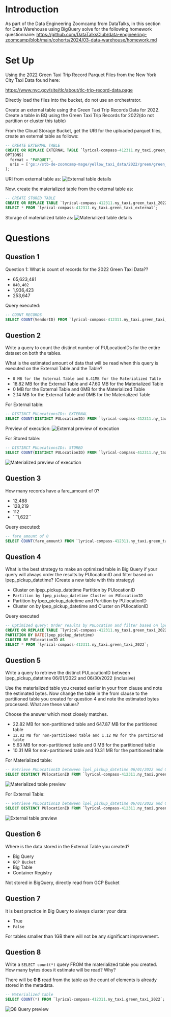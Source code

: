 # Introduction
As part of the Data Engineering Zoomcamp from DataTalks, in this section for Data Warehouse using BigQuery solve for the following homework questionnaire:
https://github.com/DataTalksClub/data-engineering-zoomcamp/blob/main/cohorts/2024/03-data-warehouse/homework.md

# Set Up
Using the 2022 Green Taxi Trip Record Parquet Files from the New York City Taxi Data found here:

https://www.nyc.gov/site/tlc/about/tlc-trip-record-data.page

Directly load the files into the bucket, do not use an orchestrator.

Create an external table using the Green Taxi Trip Records Data for 2022.
Create a table in BQ using the Green Taxi Trip Records for 2022(do not partition or cluster this table)

From the Cloud Storage Bucket, get the URI for the uploaded parquet files, create an external table as follows:
```SQL
-- CREATE EXTERNAL TABLE
CREATE OR REPLACE EXTERNAL TABLE `lyrical-compass-412311.ny_taxi.green_taxi_external`
OPTIONS(
  format = "PARQUET",
  uris = ['gs://stb-de-zoomcamp-mage/yellow_taxi_data/2022/green/green_tripdata_2022-*.parquet']
);
```
URI from external table as:
![External table details](src/external_table_details.png)

Now, create the materialized table from the external table as:
```SQL
-- CREATE STORED TABLE
CREATE OR REPLACE TABLE `lyrical-compass-412311.ny_taxi.green_taxi_2022` AS 
SELECT * FROM `lyrical-compass-412311.ny_taxi.green_taxi_external`;
```
Storage of materialized table as:
![Materialized table details](src/materialized_table_details.png)

# Questions
## Question 1
Question 1: What is count of records for the 2022 Green Taxi Data??

- 65,623,481
- ```840,402```
- 1,936,423
- 253,647

Query executed:
```SQL
-- COUNT RECORDS
SELECT COUNT(VendorID) FROM `lyrical-compass-412311.ny_taxi.green_taxi_2022`;
```

## Question 2
Write a query to count the distinct number of PULocationIDs for the entire dataset on both the tables.

What is the estimated amount of data that will be read when this query is executed on the External Table and the Table?

- ```0 MB for the External Table and 6.41MB for the Materialized Table```
- 18.82 MB for the External Table and 47.60 MB for the Materialized Table
- 0 MB for the External Table and 0MB for the Materialized Table
- 2.14 MB for the External Table and 0MB for the Materialized Table

For External table:
```SQL
-- DISTINCT PULocationsIDs: EXTERNAL
SELECT COUNT(DISTINCT PULocationID) FROM `lyrical-compass-412311.ny_taxi.green_taxi_external`;
```
Preview of execution:
![External preview of execution](src/external_query_preview.png)

For Stored table:
```SQL
-- DISTINCT PULocationsIDs: STORED
SELECT COUNT(DISTINCT PULocationID) FROM `lyrical-compass-412311.ny_taxi.green_taxi_2022`;
```
![Materialized preview of execution](src/materialized_query_preview.png)

## Question 3
How many records have a fare_amount of 0?

- 12,488
- 128,219
- 112
- ```1,622``

Query executed:
```SQL
-- fare_amount of 0
SELECT COUNT(fare_amount) FROM `lyrical-compass-412311.ny_taxi.green_taxi_2022` WHERE fare_amount = 0;
```

## Question 4
What is the best strategy to make an optimized table in Big Query if your query will always order the results by PUlocationID and filter based on lpep_pickup_datetime? (Create a new table with this strategy)

- Cluster on lpep_pickup_datetime Partition by PUlocationID
- ```Partition by lpep_pickup_datetime Cluster on PUlocationID```
- Partition by lpep_pickup_datetime and Partition by PUlocationID
- Cluster on by lpep_pickup_datetime and Cluster on PUlocationID

Query executed
```SQL
-- Optimized query: Order results by PULocation and filter based on lpep_pickup_time
CREATE OR REPLACE TABLE `lyrical-compass-412311.ny_taxi.green_taxi_2022_partitioned_clustered`
PARTITION BY DATE(lpep_pickup_datetime)
CLUSTER BY PUlocationID AS
SELECT * FROM `lyrical-compass-412311.ny_taxi.green_taxi_2022`;
```

## Question 5
Write a query to retrieve the distinct PULocationID between lpep_pickup_datetime 06/01/2022 and 06/30/2022 (inclusive)

Use the materialized table you created earlier in your from clause and note the estimated bytes. Now change the table in the from clause to the partitioned table you created for question 4 and note the estimated bytes processed. What are these values?

Choose the answer which most closely matches.

- 22.82 MB for non-partitioned table and 647.87 MB for the partitioned table
- ```12.82 MB for non-partitioned table and 1.12 MB for the partitioned table```
- 5.63 MB for non-partitioned table and 0 MB for the partitioned table
- 10.31 MB for non-partitioned table and 10.31 MB for the partitioned table

For Materialized table:
```SQL
-- Retrieve PULocationID beteween lpel_pickup_datetime 06/01/2022 and 06/30/2022 from materialized table.
SELECT DISTINCT PUlocationID FROM `lyrical-compass-412311.ny_taxi.green_taxi_2022` WHERE lpep_pickup_datetime BETWEEN '2022-06-01' AND '2022-06-30';
```
![Materialized table preview](src/q5_materialized_preview.png)

For External Table:
```SQL
-- Retrieve PULocationID beteween lpel_pickup_datetime 06/01/2022 and 06/30/2022 from partitioned table.
SELECT DISTINCT PUlocationID FROM `lyrical-compass-412311.ny_taxi.green_taxi_2022_partitioned_clustered` WHERE lpep_pickup_datetime BETWEEN '2022-06-01' AND '2022-06-30';
```
![External table preview](src/q5_external_preview.png)

## Question 6

Where is the data stored in the External Table you created?

- Big Query
- ```GCP Bucket```
- Big Table
- Container Registry

Not stored in BigQuery, directly read from GCP Bucket

## Question 7
It is best practice in Big Query to always cluster your data:

- True
- ```False```

For tables smaller than 1GB there will not be any significant improvement.

## Question 8
Write a `SELECT count(*)` query FROM the materialized table you created. How many bytes does it estimate will be read? Why?

There will be **0 B** read from the table as the count of elements is already stored in the metadata.
```SQL
-- Materialized table
SELECT COUNT(*) FROM `lyrical-compass-412311.ny_taxi.green_taxi_2022`;
```
![Q8 Query preview](src/q8.png)